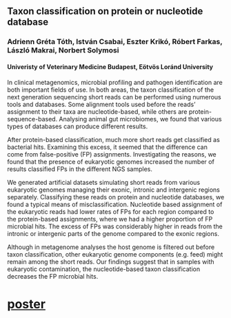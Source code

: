 ## Taxon classification on protein or nucleotide database

### Adrienn Gréta Tóth, István Csabai, Eszter Krikó, Róbert Farkas, László Makrai, Norbert Solymosi
#### Univeristy of Veterinary Medicine Budapest, Eötvös Loránd University


In clinical metagenomics, microbial profiling and pathogen identification are both important fields of use. In both areas, the taxon classification of the next generation sequencing short reads can be performed using numerous tools and databases. Some alignment tools used before the reads’ assignment to their taxa are nucleotide-based, while others are protein-sequence-based. Analysing animal gut microbiomes, we found that various types of databases can produce different results. 

After protein-based classification, much more short reads get classified as bacterial hits. Examining this excess, it seemed that the difference can come from false-positive (FP) assignments. Investigating the reasons, we found that the presence of eukaryotic genomes increased the number of results classified FPs in the different NGS samples.
 
We generated artificial datasets simulating short reads from various eukaryotic genomes managing their exonic, intronic and intergenic regions separately. Classifying these reads on protein and nucleotide databases, we found a typical means of misclassification. Nucleotide based assignment of the eukaryotic reads had lower rates of FPs for each region compared to the protein-based assignments, where we had a higher proportion of FP microbial hits. The excess of FPs was considerably higher in reads from the intronic or intergenic parts of the genome compared to the exonic regions. 
 
Although in metagenome analyses the host genome is filtered out before taxon classification, other eukaryotic genome components (e.g. feed) might remain among the short reads. Our findings suggest that in samples with eukaryotic contamination, the nucleotide-based taxon classification decreases the FP microbial hits.

# [poster](https://github.com/solymosin/nuc_or_prot/raw/master/Toth_AG.pdf)
